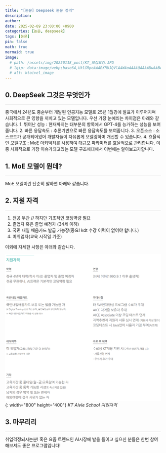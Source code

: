 ```yaml
---
title: "[논문] Deepseek 논문 정리"
description: 
author:
date: 2025-02-09 23:00:00 +0900
categories: [논문, deepseek]
tags: [논문]
pin: false
math: true
mermaid: true
image:
  # path: /assets/img/20250118_post/KT_모집요강.JPG
  # lqip: data:image/webp;base64,UklGRpoAAABXRUJQVlA4WAoAAAAQAAAADwAABwAAQUxQSDIAAAARL0AmbZurmr57yyIiqE8oiG0bejIYEQTgqiDA9vqnsUSI6H+oAERp2HZ65qP/VIAWAFZQOCBCAAAA8AEAnQEqEAAIAAVAfCWkAALp8sF8rgRgAP7o9FDvMCkMde9PK7euH5M1m6VWoDXf2FkP3BqV0ZYbO6NA/VFIAAAA
  # alt: ktaivel_image
---
```


## **0. DeepSeek 그것은 무엇인가**
<hr style="height: 0.5px; background-color: rgba(0, 0, 0, .1); border: none;" />
중국에서 24년도 중순부터 개발된 인공지능 모델로 25년 1월경에 발표가 이루어지며 사회적으로 큰 영향을 끼치고 있는 모델입니다.  
우선 가장 눈에띄는 차이점은 아래와 같습니다.
1. 뛰어난 성능 : 현재까지는 대부분의 항목에서 GPT-4를 능가하는 성능을 보여줍니다.
2. 빠른 응답속도 : 추론기반으로 빠른 응답속도를 보여줍니다.
3. 오픈소스 : 소스코드가 공개되어있어 개발자들이 자유롭게 모델링하며 개선할 수 있습니다.
4. 효율적인 모델구조 : MoE 아키텍처를 사용하여 대규모 파라미터를 효율적으로 관리합니다.
이중 사회적으로 가장 이슈가되고있는 모델 구조에대해서 이번에는 알아보고자합니다.

## **1. MoE 모델이 뭔데?**
<hr style="height: 0.5px; background-color: rgba(0, 0, 0, .1); border: none;" />
MoE 모델이란 단순히 말하면 아래와 같습니다.


## **2. 지원 자격**
<hr style="height: 0.5px; background-color: rgba(0, 0, 0, .1); border: none;" />

1. 전공 무관 // 하지만 기초적인 코딩역량 필요
2. 졸업자 혹은 졸업 예정자 (34세 이하)
3. 국민 내일 배움카드 발급 가능장(중요! kdt 수강 이력이 없어야 합니다.)
3. 미취업자(교육 시작일 기준)

이외에 자세한 사항은 아래와 같습니다.

![Desktop View](/assets/img/20240912_post/지원자격.PNG){: width="800" height="400"}
_KT Aivle School 지원자격_


## **3. 마무리리**
<hr style="height: 0.5px; background-color: rgba(0, 0, 0, .1); border: none;" />

취업걱정되시는분! 혹은 요즘 트렌드인 AI시장에 발을 들이고 싶으신 분들은 한번 참여해보셔도 좋은 프로그램입니다!